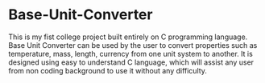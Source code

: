 # Base-Unit-Converter
This is my fist college project built entirely on C programming language. 
Base Unit Converter can be used by the user to convert properties such as temperature, mass, length, currency from one unit system to another. It is designed using easy to understand C language, which will assist any user from non coding background to use it without any difficulty.

